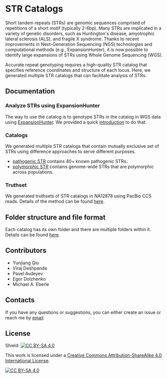 # STR Catalogs

Short tandem repeats (STRs) are genomic sequences comprised of repetitions of a short motif (typically 2-6bp). Many STRs are implicated in a variety of genetic disorders, such as Huntington's disease, amyotrophic lateral sclerosis (ALS), and fragile X syndrome. Thanks to recent improvements in Next-Generation Sequencing (NGS) technologies and computational methods (e.g., ExpansionHunter), it is now possible to identify large expansions of STRs using Whole Genome Sequencing (WGS).

Accurate repeat genotyping requires a high-quality STR catalog that specifies reference coordinates and structure of each locus. Here, we generated multiple STR catalogs that can facilitate analysis of STRs. 

## Documentation

### Analyze STRs using ExpansionHunter

The way to use the catalog is to genotype STRs in the catalog in WGS data using [ExpansionHunter](https://github.com/Illumina/ExpansionHunter). We provided a quick [introduction](docs/usage.md) to do that.

### Catalogs

We generated multiple STR catalogs that contain mutually exclusive set of STRs using difference approaches to serve different purposes. 

* [pathogenic STR](pathogenic_STR/) contains 40+ known pathogenic STRs. 
* [polymorphic STR](polymorphic_STR/) contains genome-wide STRs that are polymorphic across populations. 

### Truthset

We generated truthsets of STR catalogs in NA12878 using PacBio CCS reads. Details of the method can be found [here](docs/truthset.md).

## Folder structure and file format

Each catalog has its own folder and there are multiple folders within it. Details can be found [here](docs/files.md). 

## Contributors

* Yunjiang Qiu
* Viraj Deshpande
* Pavel Avdeyev
* Egor Dolzhenko
* Michael A. Eberle

## Contacts 

If you have any questions or suggestions, you can either create an issue or reach me by [email](yqiu@illumina.com). 

## License

Shield: [![CC BY-SA 4.0][cc-by-sa-shield]][cc-by-sa]

This work is licensed under a
[Creative Commons Attribution-ShareAlike 4.0 International License][cc-by-sa].

[![CC BY-SA 4.0][cc-by-sa-image]][cc-by-sa]

[cc-by-sa]: http://creativecommons.org/licenses/by-sa/4.0/
[cc-by-sa-image]: https://licensebuttons.net/l/by-sa/4.0/88x31.png
[cc-by-sa-shield]: https://img.shields.io/badge/License-CC%20BY--SA%204.0-lightgrey.svg
